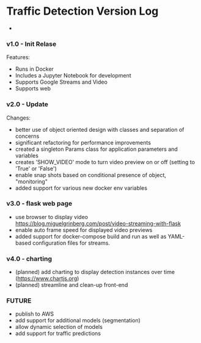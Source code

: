 # Traffic Detection Version Log
-
### v1.0 - Init Relase

Features:

* Runs in Docker
* Includes a Jupyter Notebook for development
* Supports Google Streams and Video
* Supports web

### v2.0 - Update

Changes:

* better use of object oriented design with classes and separation of concerns
* significant refactoring for performance improvements
* created a singleton Params class for application parameters and variables
* creates 'SHOW_VIDEO' mode to turn video preview on or off (setting to 'True' or 'False')
* enable snap shots based on conditional presence of object, "monitoring"
* added support for various new docker env variables 

### v3.0 - flask web page

* use browser to display video
https://blog.miguelgrinberg.com/post/video-streaming-with-flask
* enable auto frame speed for displayed video previews
* added support for docker-compose build and run as well as YAML-based configuration files for streams.

### v4.0 - charting

* (planned) add charting to display detection instances over time (https://www.chartjs.org)
* (planned) streamline and clean-up front-end

### FUTURE
* publish to AWS
* add support for additional models (segmentation)
* allow dynamic selection of models
* add support for traffic predictions
